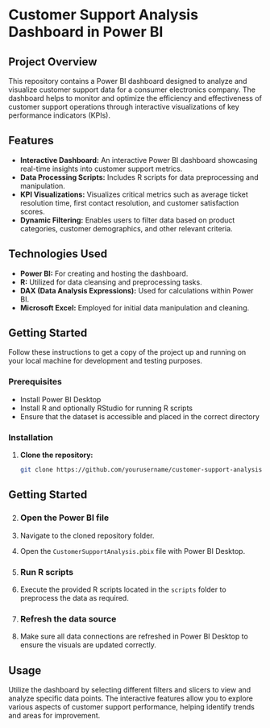 # Customer Support Analysis Dashboard in Power BI

## Project Overview

This repository contains a Power BI dashboard designed to analyze and visualize customer support data for a consumer electronics company. The dashboard helps to monitor and optimize the efficiency and effectiveness of customer support operations through interactive visualizations of key performance indicators (KPIs).

## Features

- **Interactive Dashboard:** An interactive Power BI dashboard showcasing real-time insights into customer support metrics.
- **Data Processing Scripts:** Includes R scripts for data preprocessing and manipulation.
- **KPI Visualizations:** Visualizes critical metrics such as average ticket resolution time, first contact resolution, and customer satisfaction scores.
- **Dynamic Filtering:** Enables users to filter data based on product categories, customer demographics, and other relevant criteria.

## Technologies Used

- **Power BI:** For creating and hosting the dashboard.
- **R:** Utilized for data cleansing and preprocessing tasks.
- **DAX (Data Analysis Expressions):** Used for calculations within Power BI.
- **Microsoft Excel:** Employed for initial data manipulation and cleaning.

## Getting Started

Follow these instructions to get a copy of the project up and running on your local machine for development and testing purposes.

### Prerequisites

- Install Power BI Desktop
- Install R and optionally RStudio for running R scripts
- Ensure that the dataset is accessible and placed in the correct directory

### Installation

1. **Clone the repository:**
   ```bash
   git clone https://github.com/yourusername/customer-support-analysis.git
## Getting Started

2. ### Open the Power BI file
1. Navigate to the cloned repository folder.
2. Open the `CustomerSupportAnalysis.pbix` file with Power BI Desktop.

3. ### Run R scripts
1. Execute the provided R scripts located in the `scripts` folder to preprocess the data as required.

4. ### Refresh the data source
1. Make sure all data connections are refreshed in Power BI Desktop to ensure the visuals are updated correctly.

## Usage

Utilize the dashboard by selecting different filters and slicers to view and analyze specific data points. The interactive features allow you to explore various aspects of customer support performance, helping identify trends and areas for improvement.

